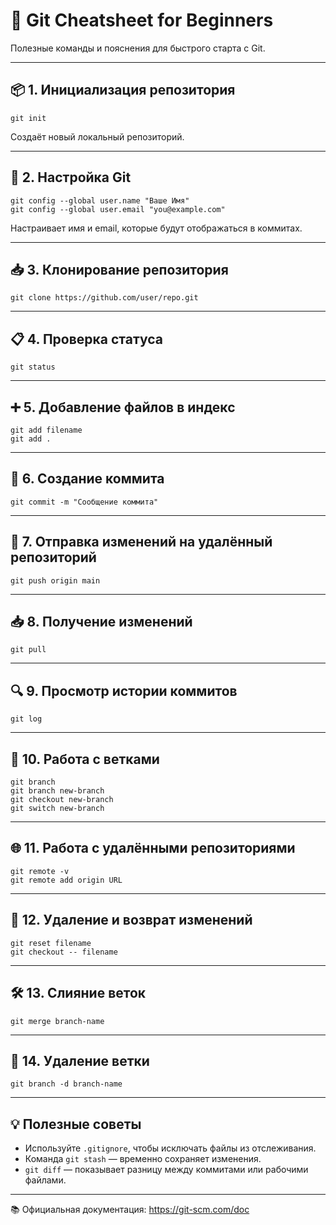 # 🧠 Git Cheatsheet for Beginners

Полезные команды и пояснения для быстрого старта с Git.

---

## 📦 1. Инициализация репозитория

```
git init
```

Создаёт новый локальный репозиторий.

---

## 📂 2. Настройка Git

```
git config --global user.name "Ваше Имя"
git config --global user.email "you@example.com"
```

Настраивает имя и email, которые будут отображаться в коммитах.

---

## 📥 3. Клонирование репозитория

```
git clone https://github.com/user/repo.git
```

---

## 📋 4. Проверка статуса

```
git status
```

---

## ➕ 5. Добавление файлов в индекс

```
git add filename
git add .
```

---

## 💾 6. Создание коммита

```
git commit -m "Сообщение коммита"
```

---

## 🔄 7. Отправка изменений на удалённый репозиторий

```
git push origin main
```

---

## 📥 8. Получение изменений

```
git pull
```

---

## 🔍 9. Просмотр истории коммитов

```
git log
```

---

## 🔀 10. Работа с ветками

```
git branch
git branch new-branch
git checkout new-branch
git switch new-branch
```

---

## 🌐 11. Работа с удалёнными репозиториями

```
git remote -v
git remote add origin URL
```

---

## 🧹 12. Удаление и возврат изменений

```
git reset filename
git checkout -- filename
```

---

## 🛠️ 13. Слияние веток

```
git merge branch-name
```

---

## 🧼 14. Удаление ветки

```
git branch -d branch-name
```

---

## 💡 Полезные советы

- Используйте `.gitignore`, чтобы исключать файлы из отслеживания.
- Команда `git stash` — временно сохраняет изменения.
- `git diff` — показывает разницу между коммитами или рабочими файлами.

---

📚 Официальная документация: https://git-scm.com/doc
